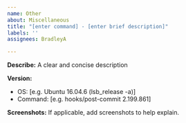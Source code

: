 ```yaml
---
name: Other
about: Miscellaneous
title: "[enter command] - [enter brief description]"
labels: ''
assignees: BradleyA

---
```


**Describe:**
A clear and concise description

**Version:**
 - OS: [e.g. Ubuntu 16.04.6 (lsb_release -a)]
 - Command: [e.g. hooks/post-commit  2.199.861]

**Screenshots:**
If applicable, add screenshots to help explain.
